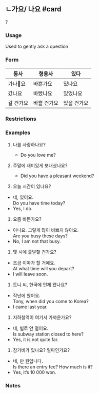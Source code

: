 ## ㄴ가요/ 나요 #card
?
### Usage
Used to gently ask a question
### Form
| 동사    | 형용사    | 있다     |
| ----- | ------ | ------ |
| 가나요  | 바쁜가요   | 있나요    |
| 갔나요   | 바빴나요   | 있었나요   |
| 갈 건가요 | 바쁠 건가요 | 있을 건가요 |
### Restrictions
### Examples
1. 나를 사랑하나요?  
	* Do you love me?

  
1. 주말에 재미있게 보내셨나요?  
	* Did you have a pleasant weekend?  
  
1. 오늘 시간이 있나요?  
- 네, 있어요.  
Do you have time today?  
- Yes, I do.  
  
1. 요즘 바쁜가요?  
- 아니요. 그렇게 많이 바쁘지 않아요.  
Are you busy these days?  
- No, I am not that busy.  
  
1. 몇 시에 출발할 건가요?  
- 조금 이따가 할 거예요.  
At what time will you depart?  
- I will leave soon.  
  
1. 토니 씨, 한국에 언제 왔나요?  
- 작년에 왔어요.  
Tony, when did you come to Korea?  
- I came last year.  
  
1. 지하철역이 여기서 가까운가요?  
- 네, 별로 안 멀어요.  
Is subway station closed to here?  
- Yes, it is not quite far.  
  
1. 참가비가 있나요? 얼마인가요?  
- 네, 만 원입니다.  
Is there an entry fee? How much is it?  
- Yes, it’s 10 000 won.
### Notes
